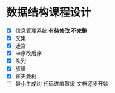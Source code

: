# 数据结构课程设计
- [x] 信息管理系统 **有待修改 不完整**
- [x] 交集
- [x] 迷宫
- [x] 中序改后序
- [x] 队列
- [x] 族谱 
- [x] 霍夫曼树
- [ ] 最小生成树 代码进度暂缓 文档逐步开始
